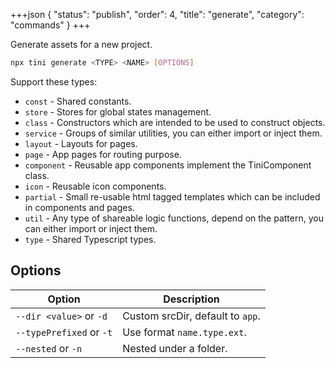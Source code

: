 +++json
{
  "status": "publish",
  "order": 4,
  "title": "generate",
  "category": "commands"
}
+++

Generate assets for a new project.

```bash
npx tini generate <TYPE> <NAME> [OPTIONS]
```

Support these types:

- `const` - Shared constants.
- `store` - Stores for global states management.
- `class` - Constructors which are intended to be used to construct objects.
- `service` - Groups of similar utilities, you can either import or inject them.
- `layout` - Layouts for pages.
- `page` - App pages for routing purpose.
- `component` - Reusable app components implement the TiniComponent class.
- `icon` - Reusable icon components.
- `partial` - Small re-usable html tagged templates which can be included in components and pages.
- `util` - Any type of shareable logic functions, depend on the pattern, you can either import or inject them.
- `type` - Shared Typescript types.

## Options

| Option | Description |
| --- | --- |
| `--dir <value>` or `-d` | Custom srcDir, default to `app`. |
| `--typePrefixed` or `-t` | Use format `name.type.ext`. |
| `--nested` or `-n` | Nested under a folder. |
